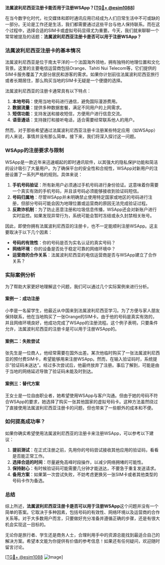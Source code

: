 **法属波利尼西亚注册卡能否用于注册WSApp？[[TG💪+ @esim1088](https://t.me/s/esim1088)]**

在当今数字化时代，社交媒体和即时通讯应用已经成为人们日常生活中不可或缺的一部分。无论是工作还是生活，我们都需要通过这些平台与他人保持联系。而在这个过程中，选择合适的SIM卡或虚拟号码显得尤为重要。今天，我们就来聊聊一个常常被提及的话题：**法属波利尼西亚注册卡是否可以用于注册WSApp？**

### 法属波利尼西亚注册卡的基本情况

法属波利尼西亚是位于南太平洋的一个法国海外领地，拥有独特的地理位置和文化背景。这里的主要电信运营商包括Orange、Tahiti Nui Telecom等，它们提供的SIM卡服务覆盖了大部分居民和游客的需求。如果你计划前往法属波利尼西亚旅行或者长期居住，那么购买当地的SIM卡无疑是一个便捷的选择。

法属波利尼西亚的注册卡通常具有以下特点：
1. **本地号码**：使用当地号码进行通信，避免国际漫游费用。
2. **数据流量**：提供多种数据套餐，满足不同用户的上网需求。
3. **短信功能**：支持发送和接收短信，方便用户进行信息交流。
4. **语音通话**：支持拨打和接听电话，适合需要经常联系他人的用户。

然而，对于那些希望通过法属波利尼西亚注册卡注册某些特定应用（如WSApp）的人来说，事情并没有那么简单。接下来，我们将深入探讨这一问题。

### WSApp的注册要求与限制

WSApp是一款近年来迅速崛起的即时通讯软件，以其强大的隐私保护功能和简洁的设计吸引了大量用户。为了确保平台的安全性和合规性，WSApp对新用户的注册设置了一系列严格的规则。具体来说：

1. **手机号码验证**：所有新用户必须通过手机号码进行身份验证。这意味着你需要一个真实有效的手机号码，并且该号码必须能够接收到验证码短信。
2. **号码归属地**：尽管WSApp并未明确禁止使用特定国家或地区的号码进行注册，但部分号码可能会因为地理位置或运营商的原因无法完成验证过程。
3. **反欺诈机制**：为了防止恶意注册和垃圾信息传播，WSApp还会对新账户进行实时监控。如果发现异常行为，系统可能会暂时冻结或永久封禁相关账号。

因此，即使你拥有法属波利尼西亚的注册卡，也不一定能顺利注册WSApp。这主要取决于以下几个因素：

- **号码的有效性**：你的号码是否为实名认证的真实号码？
- **网络环境**：你的设备是否处于稳定可靠的网络环境中？
- **运营商的合作关系**：法属波利尼西亚的电信运营商是否与WSApp建立了合作关系？

### 实际案例分析

为了帮助大家更好地理解这个问题，我们可以通过几个实际案例来进行分析。

#### 案例一：成功注册
小李是一名留学生，他最近从中国来到法属波利尼西亚学习。为了方便与家人朋友保持联系，他在当地购买了一张Orange的SIM卡。由于他的号码是真实有效的，并且网络环境良好，他成功完成了WSApp的注册流程。这个例子表明，只要条件允许，法属波利尼西亚的注册卡是可以用于注册WSApp的。

#### 案例二：失败尝试
张先生是一位商人，他经常需要在国外出差。某次他临时购买了一张法属波利尼西亚的预付费SIM卡，希望能够用来注册WSApp。然而，在输入验证码时，系统提示“验证码未送达”。经过多次尝试后，他最终放弃了注册。事后了解到，可能是由于当地的网络延迟导致了验证码未能及时到达。

#### 案例三：替代方案
王女士是一位自由职业者，她希望使用WSApp与客户沟通。但由于她的号码不符合WSApp的要求，她选择了购买一张其他国家的虚拟号码卡。这种方法虽然绕过了直接使用法属波利尼西亚注册卡的问题，但也带来了一些额外的成本和不便。

### 如何提高成功率？

如果你确实希望使用法属波利尼西亚的注册卡来注册WSApp，可以参考以下建议：

1. **提前测试**：在正式注册之前，先用你的号码尝试接收其他应用的验证码，看看是否能正常工作。
2. **选择合适的时间**：尽量避免高峰时段操作，以减少网络拥堵的可能性。
3. **保持耐心**：有时候验证码可能需要几分钟才能送达，不要急于重复发送请求。
4. **备用方案**：如果第一次尝试失败，不妨考虑更换另一张SIM卡或者其他类型的号码卡作为备选。

### 总结

综上所述，**法属波利尼西亚注册卡是否可以用于注册WSApp**这个问题并没有一个简单的答案。它取决于多种因素，包括号码的有效性、网络环境以及运营商的合作关系等。对于大多数用户而言，只要做好充分准备并遵循正确的步骤，还是有很大机会实现这一目标的。

无论你是旅行者、学生还是商务人士，合理利用手中的资源总能找到最适合自己的解决方案。希望本文能为你提供有价值的参考信息！如果还有任何疑问，欢迎随时留言讨论。

[[TG💪+ @esim1088](https://t.me/s/esim1088) ![Image](https://i.postimg.cc/4NQfJmqS/Snipaste-2025-05-13-00-14-12.png)]